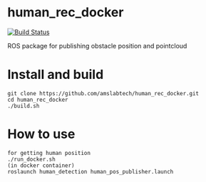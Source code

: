 # human_rec_docker

[![Build Status](https://travis-ci.org/amslabtech/human_rec_docker.svg?branch=master)](https://travis-ci.org/amslabtech/human_rec_docker)

ROS package for publishing obstacle position and pointcloud

# Install and build
```
git clone https://github.com/amslabtech/human_rec_docker.git
cd human_rec_docker
./build.sh
```

# How to use
```
for getting human position
./run_docker.sh
(in docker container)
roslaunch human_detection human_pos_publisher.launch
```
